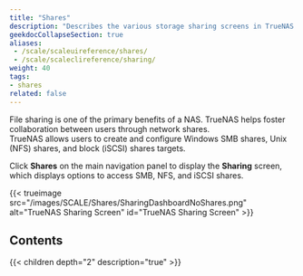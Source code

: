 ```yaml
---
title: "Shares"
description: "Describes the various storage sharing screens in TrueNAS."
geekdocCollapseSection: true
aliases:
 - /scale/scaleuireference/shares/
 - /scale/scaleclireference/sharing/
weight: 40
tags:
- shares
related: false
---
```


File sharing is one of the primary benefits of a NAS. TrueNAS helps foster collaboration between users through network shares.  
TrueNAS allows users to create and configure Windows SMB shares, Unix (NFS) shares, and block (iSCSI) shares targets.

Click **Shares** on the main navigation panel to display the **Sharing** screen, which displays options to access SMB, NFS, and iSCSI shares.

{{< trueimage src="/images/SCALE/Shares/SharingDashboardNoShares.png" alt="TrueNAS Sharing Screen" id="TrueNAS Sharing Screen" >}}

<div class="noprint">

## Contents

{{< children depth="2" description="true" >}}

</div>
